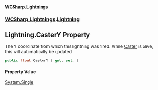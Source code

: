 #### [WCSharp\.Lightnings](README.md 'README')
### [WCSharp\.Lightnings](WCSharp.Lightnings.md 'WCSharp\.Lightnings').[Lightning](WCSharp.Lightnings.Lightning.md 'WCSharp\.Lightnings\.Lightning')

## Lightning\.CasterY Property

The Y coordinate from which this lightning was fired\. While [Caster](WCSharp.Lightnings.Lightning.Caster.md 'WCSharp\.Lightnings\.Lightning\.Caster') is alive, this will automatically be updated\.

```csharp
public float CasterY { get; set; }
```

#### Property Value
[System\.Single](https://learn.microsoft.com/en-us/dotnet/api/system.single 'System\.Single')